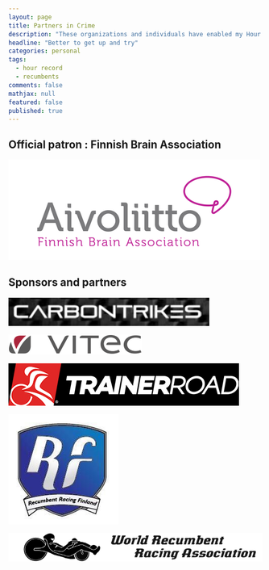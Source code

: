 ```yaml
---
layout: page
title: Partners in Crime
description: "These organizations and individuals have enabled my Hour Record attempt on 2016"
headline: "Better to get up and try"
categories: personal
tags: 
  - hour record
  - recumbents
comments: false
mathjax: null
featured: false
published: true
---
```


## Official patron : Finnish Brain Association

[![Finnish Brain Association](/images/Aivoliitto_finnish_brain_association_RGB.png)](http://korvaamatonkovalevy.fi)

## Sponsors and partners

[![CARBONTRIKES](/images/Carbontrikes.png)](http://carbontrikes.com)

[![Vitec](/images/vitec.png)](http://www.vitec.se)

[![TrainerRoad](/images/trainerroad.png)](http://trainerroad.com)

[![RRF](/images/rrf.png)](http://rrfi.fi/)

[![WRRA](/images/wrra2.gif)](http://www.recumbents.com/wrra)




 

